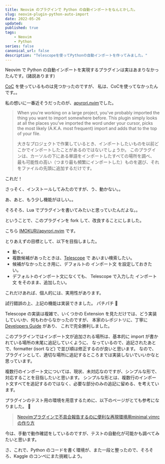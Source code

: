 ```yaml
---
title: Neovim のプラグインで Python の自動インポートをなんとかした。
slug: neovim-plugin-python-auto-import
date: 2022-05-26
updated:
published: true
tags:
    - Neovim
    - Python
series: false
canonical_url: false
description: "Telescopeを使ってPythonの自動インポートを作ってみました。"
---
```


Neovim で Python の自動インポートを実現するプラグインは実はあまりなかったんです。(諸説あります)

[CoC](https://github.com/neoclide/coc.nvim) を使っているものは見つかったのですが、
私は、CoCを使ってなかったんです。。

私の想いに一番近そうだったのが、[apyrori.nvim](https://github.com/tjdevries/apyrori.nvim)でした。

> When you're working on a large project, you've probably imported the thing you want to import somewhere before.
> This plugin simply looks at all the places you've imported the word under your cursor,
> picks the most likely (A.K.A. most frequent) import and adds that to the top of your file.
>
> 大きなプロジェクトで作業しているとき、インポートしたいものを以前どこかでインポートしたことがあるのではないでしょうか。
> このプラグインは、カーソルの下にある単語をインポートしたすべての場所を調べ、
> 最も可能性の高い（つまり最も頻繁にインポートした）ものを選び、それをファイルの先頭に追加するだけです。

これだ！

さっそく、インストールしてみたのですが、う、動かない。。

あ、あと、もう少し機能がほしい。。

そろそろ、Lua でプラグインを書いてみたいと思っていたんだよな。。


ということで、このプラグインを fork して、改良することにしました。


こちら [IMOKURI/apyrori.nvim](https://github.com/IMOKURI/apyrori.nvim) です。


とりあえずの目標として、以下を目指しました。

- 動く。
- 複数候補があったときは、[Telescope](https://github.com/nvim-telescope/telescope.nvim) で あいまい検索したい。
- 候補がなかったとき用に、デフォルトの インポート文 を設定しておきたい。
- デフォルトのインポート文になくても、 Telescope で入力した インポート文 をそのまま、追加したい。

これだけあれば、個人的には、実用性があります。

試行錯誤の上、上記の機能は実装できました。 パチパチ 👏

Telescope の実装は複雑で、いくつかの Extension を見ただけでは、どう実装していいか、何もわからなかったのですが、
本家のレポジトリに、丁寧に [Developers Guide](https://github.com/nvim-telescope/telescope.nvim/blob/master/developers.md) があり、
これで完全勝利しました。

このプラグインではインポート文が追加される場所は、基本的に import が書かれている場所の末尾に追記していくように、
なっているので、追記されたあとで、formatter (isort など) で並び順は修正するのが良いと思います。
なので、プラグインとして、適切な場所に追記するところまでは実装しないでいいかなと思っています。

複数行のインポート文については、現状、未対応なのですが、シンプルな形で、対応することを目指したいと思います。
シンプルな形とは、複数行のインポート文すべてを追記するのではなく、必要な部分のみの追記に留める、を考えています。

プラグインのテスト用の環境を用意するために、以下のページがとても参考になりました。 🙏

> [Neovimプラグインで不具合報告するのに便利な再現環境用minimal vimrcの作り方](https://zenn.dev/yutakatay/articles/neovim-minimal-config)

今は、手動で動作確認をしているのですが、テストの自動化が可能かも調べてみたいと思います。


さ、これで、Python のコードを書く環境が、また一段と整ったので、そろそろ、Kaggle のコンペにまた挑戦しよう。
